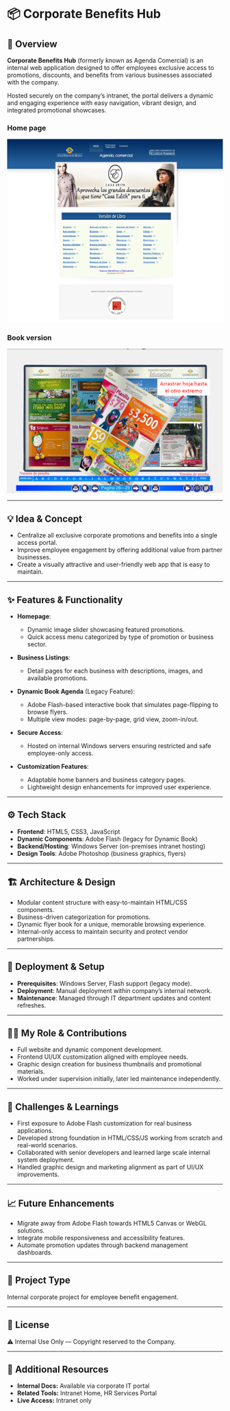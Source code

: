 # 📦 Corporate Benefits Hub

## 🧭 Overview
**Corporate Benefits Hub** (formerly known as Agenda Comercial) is an internal web application designed to offer employees exclusive access to promotions, discounts, and benefits from various businesses associated with the company.

Hosted securely on the company’s intranet, the portal delivers a dynamic and engaging experience with easy navigation, vibrant design, and integrated promotional showcases.

### Home page
![Screenshot](./assets/4.png)

### Book version
![Screenshot](./assets/8.png)

---

## 💡 Idea & Concept
- Centralize all exclusive corporate promotions and benefits into a single access portal.
- Improve employee engagement by offering additional value from partner businesses.
- Create a visually attractive and user-friendly web app that is easy to maintain.

---

## ✨ Features & Functionality
- **Homepage**:
  - Dynamic image slider showcasing featured promotions.
  - Quick access menu categorized by type of promotion or business sector.

- **Business Listings**:
  - Detail pages for each business with descriptions, images, and available promotions.

- **Dynamic Book Agenda** (Legacy Feature):
  - Adobe Flash-based interactive book that simulates page-flipping to browse flyers.
  - Multiple view modes: page-by-page, grid view, zoom-in/out.

- **Secure Access**:
  - Hosted on internal Windows servers ensuring restricted and safe employee-only access.

- **Customization Features**:
  - Adaptable home banners and business category pages.
  - Lightweight design enhancements for improved user experience.

---

## ⚙️ Tech Stack
- **Frontend**: HTML5, CSS3, JavaScript
- **Dynamic Components**: Adobe Flash (legacy for Dynamic Book)
- **Backend/Hosting**: Windows Server (on-premises intranet hosting)
- **Design Tools**: Adobe Photoshop (business graphics, flyers)

---

## 🏗 Architecture & Design
- Modular content structure with easy-to-maintain HTML/CSS components.
- Business-driven categorization for promotions.
- Dynamic flyer book for a unique, memorable browsing experience.
- Internal-only access to maintain security and protect vendor partnerships.

---

## 🚀 Deployment & Setup
- **Prerequisites**: Windows Server, Flash support (legacy mode).
- **Deployment**: Manual deployment within company’s internal network.
- **Maintenance**: Managed through IT department updates and content refreshes.

---

## 🧑‍💻 My Role & Contributions
- Full website and dynamic component development.
- Frontend UI/UX customization aligned with employee needs.
- Graphic design creation for business thumbnails and promotional materials.
- Worked under supervision initially, later led maintenance independently.

---

## 🧗 Challenges & Learnings
- First exposure to Adobe Flash customization for real business applications.
- Developed strong foundation in HTML/CSS/JS working from scratch and real-world scenarios.
- Collaborated with senior developers and learned large scale internal system deployment.
- Handled graphic design and marketing alignment as part of UI/UX improvements.

---

## 📈 Future Enhancements
- Migrate away from Adobe Flash towards HTML5 Canvas or WebGL solutions.
- Integrate mobile responsiveness and accessibility features.
- Automate promotion updates through backend management dashboards.

---

## 🤝 Project Type
Internal corporate project for employee benefit engagement.

---

## 🪪 License
⚠️ Internal Use Only — Copyright reserved to the Company.

---

## 🔗 Additional Resources  
- **Internal Docs:** Available via corporate IT portal  
- **Related Tools:** Intranet Home, HR Services Portal  
- **Live Access:** Intranet only